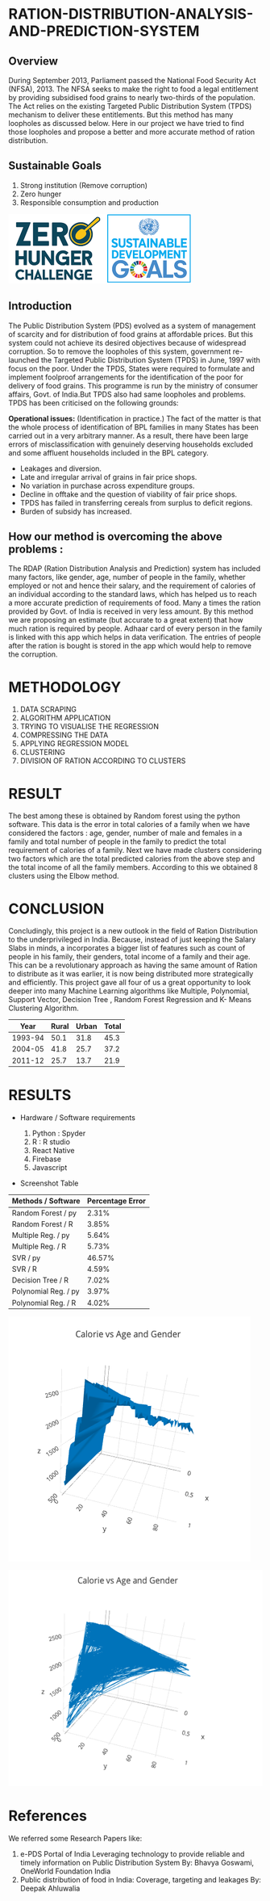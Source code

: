 # RATION-DISTRIBUTION-ANALYSIS-AND-PREDICTION-SYSTEM

## **Overview**

During September 2013, Parliament passed the National Food Security Act (NFSA), 2013. The NFSA seeks to make the right to food a legal entitlement by providing subsidised food grains to nearly two-thirds of the population. The Act relies on the existing Targeted Public Distribution System (TPDS) mechanism to deliver these entitlements. But this method has many loopholes as discussed below. Here in our project we have tried to find those loopholes and propose a better and more accurate method of ration distribution.

## **Sustainable Goals**

   1. Strong institution (Remove corruption)
   2. Zero hunger
   3. Responsible consumption and production

![alt text](https://github.com/harsh-vishnoi/RATION-DISTRIBUTION-ANALYSIS-AND-PREDICTION-SYSTEM/blob/master/Readme/download.png)


## **Introduction**

   The Public Distribution System (PDS) evolved as a system of management of scarcity and for distribution of food grains at affordable prices. But this system could not achieve its desired objectives because of widespread corruption. So to remove the loopholes of this system, government re-launched the Targeted Public Distribution System (TPDS) in June, 1997 with focus on the poor. Under the TPDS, States were required to formulate and implement foolproof arrangements for the identification of the poor for delivery of food grains. This programme is run by the ministry of consumer affairs, Govt. of India.But TPDS also had same loopholes and problems. TPDS has been criticised on the following grounds:
       
**Operational issues:** (Identification in practice.) The fact of the matter is that the whole process of identification of BPL families in many States has been carried out in a very arbitrary manner. As a result, there have been large errors of misclassification with genuinely deserving households excluded and some affluent households included in the BPL category.

   * Leakages and diversion.
   * Late and irregular arrival of grains in fair price shops.
   * No variation in purchase across expenditure groups.
   * Decline in offtake and the question of viability of fair price shops.
   * TPDS has failed in transferring cereals from surplus to deficit regions.
   * Burden of subsidy has increased.

## **How our method is overcoming the above problems :**

The RDAP (Ration Distribution Analysis and Prediction) system has included many factors, like gender, age, number of people in the family, whether employed or not and hence their salary, and the requirement of calories of an individual according to the standard laws, which has helped us to reach a more accurate prediction of requirements of food.
Many a times the ration provided by Govt. of India is received in very less amount. By this method we are proposing an estimate (but accurate to a great extent) that how much ration is required by people.
Adhaar card of every person in the family is linked with this app which helps in data verification. The entries of people after the ration is bought is stored in the app which would help to remove the corruption.

# METHODOLOGY

   1. DATA SCRAPING
   2. ALGORITHM APPLICATION
   3. TRYING TO VISUALISE THE REGRESSION
   4.	COMPRESSING THE DATA
   5.	APPLYING REGRESSION MODEL
   6. CLUSTERING
   7.	DIVISION OF RATION ACCORDING TO CLUSTERS
   
  
# RESULT
   
The best among these is obtained by Random forest using the python software. This data is the error in total calories of a          family when we have considered the factors : age, gender, number of male and females in a family and total number of people in the family to predict the total requirement of calories of a family.
Next we have made clusters considering two factors which are the total predicted calories from the above step and the total income of all the family members. 
According to this we obtained 8 clusters using the Elbow method.

# CONCLUSION

Concludingly, this project is a new outlook in the field of Ration Distribution to the underprivileged in India. Because, instead of just keeping the Salary Slabs in minds, a incorporates a bigger list of features such as count of people in his family, their genders, total income of a family and their age. This can be a revolutionary approach as having the same amount of Ration to distribute as it was earlier, it is now being distributed more strategically and efficiently. 
This project gave all four of us a great opportunity to look deeper into many Machine Learning algorithms like Multiple, Polynomial, Support Vector, Decision Tree , Random Forest Regression and K- Means Clustering Algorithm.


| Year | Rural | Urban | Total | 
|------|-------|-------|-------|
|1993-94|50.1|31.8|45.3|
|2004-05|41.8|25.7|37.2|
|2011-12|25.7|13.7|21.9|

# RESULTS

 * Hardware / Software requirements

 	1. Python : Spyder
	2. R : R studio
	3. React Native
	4. Firebase
	5. Javascript
  
  * Screenshot Table
  
|Methods / Software| Percentage Error |
|-----|-----|
|Random Forest / py|2.31%|
|Random Forest / R|3.85%|
|Multiple Reg. / py|5.64%|
|Multiple Reg. / R|5.73%|
|SVR / py|46.57%|
|SVR / R|4.59%|
|Decision Tree / R|7.02%|
|Polynomial Reg. / py|3.97%|
|Polynomial Reg. / R|4.02%|

![alt text](https://github.com/harsh-vishnoi/RATION-DISTRIBUTION-ANALYSIS-AND-PREDICTION-SYSTEM/blob/master/Readme/Graph1%20for%20visualising%20the%20data.png)

![alt text](https://github.com/harsh-vishnoi/RATION-DISTRIBUTION-ANALYSIS-AND-PREDICTION-SYSTEM/blob/master/Readme/Graph2%20for%20visualising%20the%20data.png)


# References
We referred some Research Papers like:

1. e-PDS Portal of India Leveraging technology to provide reliable and timely 
	information on Public Distribution System
   By: Bhavya Goswami, OneWorld Foundation India
2.	Public distribution of food in India: Coverage, targeting and leakages
   By: Deepak Ahluwalia
